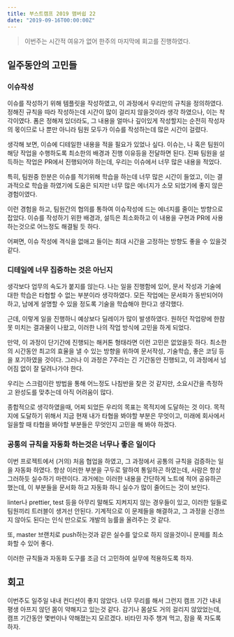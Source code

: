 ```yaml
---
title: 부스트캠프 2019 맴버쉽 22
date: "2019-09-16T00:00:00Z"
---
```


> 이번주는 시간적 여유가 없어 한주의 마지막에 회고를 진행하였다.

## 일주동안의 고민들

### 이슈작성

이슈를 작성하기 위해 템플릿을 작성하였고, 이 과정에서 우리만의 규칙을 정의하였다.
정해진 규칙을 따라 작성하는데 시간이 많이 걸리지 않을것이라 생각 하였으나, 이는 착각이였다. 폼은 정해져 있더라도, 그 내용을 얼마나 깊이있게 작성할지는 순전히 작성자의 몫이므로 나 뿐만 아니라 팀원 모두가 이슈를 작성하는데 많은 시간이 걸렸다.

생각해 보면, 이슈에 디테일한 내용을 적을 필요가 있었나 싶다.
이슈는, 나 혹은 팀원이 해당 작업을 수행하도록 최소한의 배경과 진행 이유등을 전달하면 된다.
진짜 팀원을 설득하는 작업은 PR에서 진행되어야 하는데, 우리는 이슈에서 너무 많은 내용을 적었다.

특히, 팀원중 한분은 이슈를 적기위해 학습을 하는데 너무 많은 시간이 들었고, 이는 결과적으로 학습을 하였기에 도움은 되지만 너무 많은 에너지가 소모 되었기에 좋지 않은 경험이였다.

이런 경험을 하고, 팀원간의 협의를 통하여 이슈작성에 드는 에너지를 줄이는 방향으로 잡았다. 이슈를 작성하기 위한 배경과, 설득은 최소화하고 이 내용을 구현과 PR에 사용하는것으로 어느정도 해결될 듯 하다.

어쩌면, 이슈 작성에 격식을 없애고 들이는 최대 시간을 고정하는 방향도 좋을 수 있을것 같다.

### 디테일에 너무 집중하는 것은 아닌지

생각보다 업무의 속도가 붙지를 않는다. 나는 일을 진행함에 있어, 문서 작성과 기술에 대한 학습은 타협할 수 없는 부분이라 생각하였다. 모든 작업에는 문서화가 동반되어야 하고, 남에게 설명할 수 있을 정도록 기술을 학습해야 한다고 생각했다.

근데, 이렇게 일을 진행하니 예상보다 딜레이가 많이 발생하였다. 원하던 작업량에 한참 못 미치는 결과물이 나왔고, 이러한 나의 작업 방식에 고민을 하게 되었다.

만약, 이 과정이 단기간에 진행되는 해커톤 형태라면 이런 고민은 없었을듯 하다. 최소한의 시간동안 최고의 효율을 낼 수 있는 방향을 위하여 문서작성, 기술학습, 좋은 코딩 등을 포기하였을 것이다. 그러나 이 과정은 7주라는 긴 기간동안 진행되고, 이 과정에서 넘어짐 없이 잘 달려나가야 한다.

우리는 스크럼이란 방법을 통해 어느정도 나침반을 찾은 것 같지만, 소요시간을 측정하고 완성도를 맞추는데 아직 어려움이 많다.

종합적으로 생각하였을때, 어찌 되었든 우리의 목표는 목적지에 도달하는 것 이다. 목적지에 도달하기 위해서 지금 현재 내가 타협을 봐야할 부분은 무엇이고, 미래에 회사에서 일을할 때 타협을 봐야할 부분들은 무엇인지 고민을 해 봐야 하겠다.

### 공통의 규칙을 자동화 하는것은 너무나 좋은 일이다

이번 프로젝트에서 (거의) 처음 협업을 하였고, 그 과정에서 공통의 규칙을 검증하는 일을 자동화 하였다.
항상 이러한 부분을 구두로 말하여 통일하곤 하였는데, 사람은 항상 그러하듯 실수하기 마련이다. 과거에는 이러한 내용을 간단하게 노트에 적어 공유하곤 했는데, 이 부분들을 문서화 하고 자동화 하니 실수가 많이 줄어드는 것이 보인다.

linter나 prettier, test 등을 아무리 말해도 지켜지지 않는 경우들이 있고, 이러한 일들로 팀원끼리 트러블이 생겨선 안된다. 기계적으로 이 문제들을 해결하고, 그 과정을 신경쓰지 않아도 된다는 인식 만으로도 개발의 능률을 올려주는 것 같다.

또, master 브랜치로 push하는것과 같은 실수를 앞으로 하지 않을것이니 문제를 최소화할 수 있어 좋다.

이러한 규칙들과 자동화 도구를 조금 더 고민하여 실무에 적용하도록 하자.

## 회고

이번주도 일주일 내내 컨디션이 좋지 않았다. 너무 무리를 해서 그런지 캠프 기간 내내 평생 아프지 않던 몸이 약해지고 있는것 같다. 감기나 몸살도 거의 걸리지 않았었는데, 캠프 기간동안 몇번이나 약해졌는지 모르겠다. 비타민 자주 챙겨 먹고, 잠을 푹 자도록 하자.
